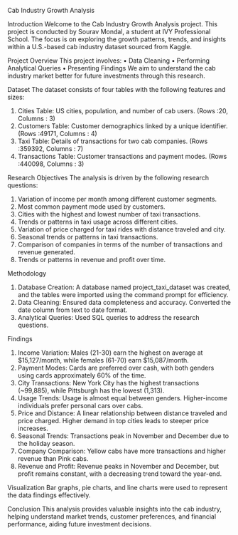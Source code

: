 Cab Industry Growth Analysis

Introduction
Welcome to the Cab Industry Growth Analysis project. This project is conducted by Sourav Mondal, a student at IVY Professional School. The focus is on exploring the growth patterns, trends, and insights within a U.S.-based cab industry dataset sourced from Kaggle.

Project Overview
This project involves:
•	Data Cleaning
•	Performing Analytical Queries
•	Presenting Findings
We aim to understand the cab industry market better for future investments through this research.

Dataset
The dataset consists of four tables with the following features and sizes: 
1.	Cities Table: US cities, population, and number of cab users. (Rows	:20, Columns : 3)
2.	Customers Table: Customer demographics linked by a unique identifier. (Rows	:49171, Columns : 4)
3.	Taxi Table: Details of transactions for two cab companies. (Rows	:359392, Columns : 7) 
4.	Transactions Table: Customer transactions and payment modes. (Rows	:440098, Columns : 3)

Research Objectives
The analysis is driven by the following research questions:
1.	Variation of income per month among different customer segments.
2.	Most common payment mode used by customers.
3.	Cities with the highest and lowest number of taxi transactions.
4.	Trends or patterns in taxi usage across different cities.
5.	Variation of price charged for taxi rides with distance traveled and city.
6.	Seasonal trends or patterns in taxi transactions.
7.	Comparison of companies in terms of the number of transactions and revenue generated.
8.	Trends or patterns in revenue and profit over time.

Methodology
1.	Database Creation: A database named project_taxi_dataset was created, and the tables were imported using the command prompt for efficiency.
2.	Data Cleaning: Ensured data completeness and accuracy. Converted the date column from text to date format.
3.	Analytical Queries: Used SQL queries to address the research questions.

Findings
1.	Income Variation: Males (21-30) earn the highest on average at $15,127/month, while females (61-70) earn $15,087/month.
2.	Payment Modes: Cards are preferred over cash, with both genders using cards approximately 60% of the time.
3.	City Transactions: New York City has the highest transactions (~99,885), while Pittsburgh has the lowest (1,313).
4.	Usage Trends: Usage is almost equal between genders. Higher-income individuals prefer personal cars over cabs.
5.	Price and Distance: A linear relationship between distance traveled and price charged. Higher demand in top cities leads to steeper price increases.
6.	Seasonal Trends: Transactions peak in November and December due to the holiday season.
7.	Company Comparison: Yellow cabs have more transactions and higher revenue than Pink cabs.
8.	Revenue and Profit: Revenue peaks in November and December, but profit remains constant, with a decreasing trend toward the year-end.

Visualization
Bar graphs, pie charts, and line charts were used to represent the data findings effectively.

Conclusion
This analysis provides valuable insights into the cab industry, helping understand market trends, customer preferences, and financial performance, aiding future investment decisions.

